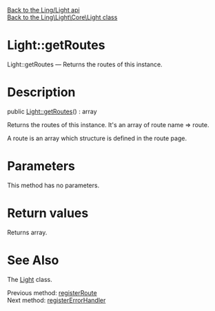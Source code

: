 [Back to the Ling/Light api](https://github.com/lingtalfi/Light/blob/master/doc/api/Ling/Light.md)<br>
[Back to the Ling\Light\Core\Light class](https://github.com/lingtalfi/Light/blob/master/doc/api/Ling/Light/Core/Light.md)


Light::getRoutes
================



Light::getRoutes — Returns the routes of this instance.




Description
================


public [Light::getRoutes](https://github.com/lingtalfi/Light/blob/master/doc/api/Ling/Light/Core/Light/getRoutes.md)() : array




Returns the routes of this instance.
It's an array of route name => route.

A route is an array which structure is defined in the route page.




Parameters
================

This method has no parameters.


Return values
================

Returns array.








See Also
================

The [Light](https://github.com/lingtalfi/Light/blob/master/doc/api/Ling/Light/Core/Light.md) class.

Previous method: [registerRoute](https://github.com/lingtalfi/Light/blob/master/doc/api/Ling/Light/Core/Light/registerRoute.md)<br>Next method: [registerErrorHandler](https://github.com/lingtalfi/Light/blob/master/doc/api/Ling/Light/Core/Light/registerErrorHandler.md)<br>

